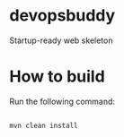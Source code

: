 # devopsbuddy
Startup-ready web skeleton
# How to build
Run the following command:
```

mvn clean install
`````

